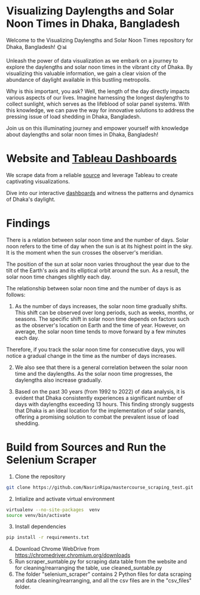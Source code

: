 # Visualizing Daylengths and Solar Noon Times in Dhaka, Bangladesh 

Welcome to the Visualizing Daylengths and Solar Noon Times repository for Dhaka, Bangladesh! 🌞📊

Unleash the power of data visualization as we embark on a journey to explore the daylengths and solar noon times in the vibrant city of Dhaka. By visualizing this valuable information, we gain a clear vision of the abundance of daylight available in this bustling metropolis.

Why is this important, you ask? Well, the length of the day directly impacts various aspects of our lives. Imagine harnessing the longest daylengths to collect sunlight, which serves as the lifeblood of solar panel systems. With this knowledge, we can pave the way for innovative solutions to address the pressing issue of load shedding in Dhaka, Bangladesh.

Join us on this illuminating journey and empower yourself with knowledge about daylengths and solar noon times in Dhaka, Bangladesh!

# Website and [Tableau Dashboards](https://public.tableau.com/app/profile/nasrin.akter) 
We scrape data from a reliable [source](https://www.timeanddate.com/sun/bangladesh/dhaka) and leverage Tableau to create captivating visualizations. 

Dive into our interactive [dashboards](https://public.tableau.com/app/profile/nasrin.akter) and witness the patterns and dynamics of Dhaka's daylight.

# Findings

There is a relation between solar noon time and the number of days. Solar noon refers to the time of day when the sun is at its highest point in the sky. It is the moment when the sun crosses the observer's meridian.

The position of the sun at solar noon varies throughout the year due to the tilt of the Earth's axis and its elliptical orbit around the sun. As a result, the solar noon time changes slightly each day.

The relationship between solar noon time and the number of days is as follows: 

1. As the number of days increases, the solar noon time gradually shifts. This shift can be observed over long periods, such as weeks, months, or seasons.
The specific shift in solar noon time depends on factors such as the observer's location on Earth and the time of year. However, on average, the solar noon time tends to move forward by a few minutes each day.

Therefore, if you track the solar noon time for consecutive days, you will notice a gradual change in the time as the number of days increases.

2. We also see that there is a general correlation between the solar noon time and the daylengths. As the solar noon time progresses, the daylengths also increase gradually. 

3. Based on the past 30 years (from 1992 to 2022) of data analysis, it is evident that Dhaka consistently experiences a significant number of days with daylengths exceeding 13 hours. This finding strongly suggests that Dhaka is an ideal location for the implementation of solar panels, offering a promising solution to combat the prevalent issue of load shedding.

# Build from Sources and Run the Selenium Scraper

1. Clone the repository
```bash
git clone https://github.com/NasrinRipa/mastercourse_scraping_test.git
```
2. Intialize and activate virtual environment
```bash
virtualenv --no-site-packages  venv
source venv/bin/activate
```
3. Install dependencies
```bash
pip install -r requirements.txt
```
4. Download Chrome WebDrive from https://chromedriver.chromium.org/downloads
5. Run scraper_suntable.py for scraping data table from the website and for cleaning/rearranging the table, use cleaned_suntable.py 
6. The folder "selenium_scraper" contains 2 Python files for data scraping and data cleaning/rearranging, and all the csv files are in the "csv_files" folder.
